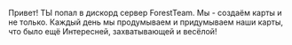 Привет!
ТЫ попал в дискорд сервер ForestTeam.
Мы - создаём карты и не только.
Каждый день мы продумываем и придумываем наши карты, что было ещё
Интересней, захватывающей и весёлой!
